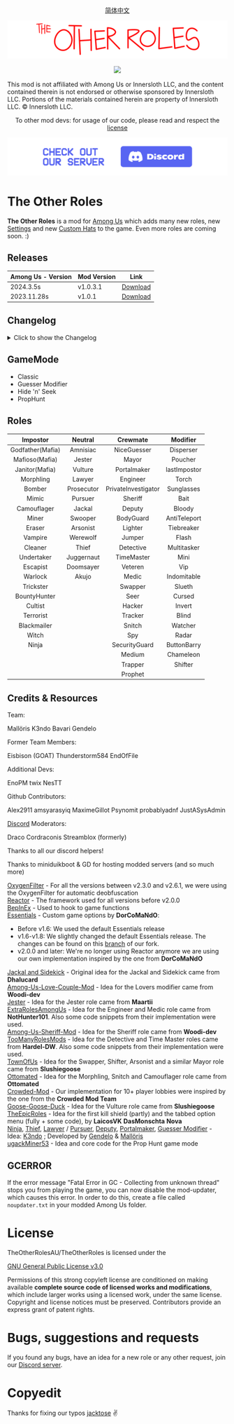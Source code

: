 <p align="center"> <a href="README_ZH-CN"> 简体中文 </a> </p>

![mod banner](./Images/TOR_logo.png)

<p align="center"><a href="https://github.com/mxyx-club/TheOtherUs/releases/"><img src="https://badgen.net/github/release/mxyx-club/theotherus"></a></p>


This mod is not affiliated with Among Us or Innersloth LLC, and the content contained therein is not endorsed or otherwise sponsored by Innersloth LLC. Portions of the materials contained herein are property of Innersloth LLC. © Innersloth LLC.

<p align="center">To other mod devs: for usage of our code, please read and respect the <a href="#license">license</a></p>

[![Discord](./Images/TOR_server.png)](https://discord.gg/yspVyP5meR)

# The Other Roles

**The Other Roles** is a mod for [Among Us](https://store.steampowered.com/app/945360/Among_Us) which adds many new roles, new [Settings](#settings) and new [Custom Hats](#custom-hats) to the game.
Even more roles are coming soon. :)

## Releases
| Among Us - Version | Mod Version | Link                                                         |
| ------------------ | ----------- | ------------------------------------------------------------ |
| 2024.3.5s          | v1.0.3.1    | [Download](https://github.com/mxyx-club/TheOtherUs/releases/download/v1.0.3.1/TheOtherUs.zip) |
| 2023.11.28s        | v1.0.1      | [Download](https://github.com/mxyx-club/TheOtherUs/releases/download/v1.0.1/TheOtherUs.zip) |



## Changelog

<details>
  <summary>Click to show the Changelog</summary>


**Changes in v1.0.3:**

- 

**Changes in v1.0.2:**

- 

**Changes in v1.0.1:**

- 

</details>

## GameMode

- Classic
- Guesser Modifier
- Hide 'n' Seek
- PropHunt


## Roles

|     Impostor     |  Neutral   |      Crewmate       |   Modifier   |
| :--------------: | :--------: | :-----------------: | :----------: |
| Godfather(Mafia) |  Amnisiac  |     NiceGuesser     |  Disperser   |
|  Mafioso(Mafia)  |   Jester   |        Mayor        |   Poucher    |
|  Janitor(Mafia)  |  Vulture   |     Portalmaker     | lastImpostor |
|    Morphling     |   Lawyer   |      Engineer       |    Torch     |
|      Bomber      | Prosecutor | PrivateInvestigator |  Sunglasses  |
|      Mimic       |  Pursuer   |       Sheriff       |     Bait     |
|   Camouflager    |   Jackal   |       Deputy        |    Bloody    |
|      Miner       |  Swooper   |      BodyGuard      | AntiTeleport |
|      Eraser      |  Arsonist  |       Lighter       |  Tiebreaker  |
|     Vampire      |  Werewolf  |       Jumper        |    Flash     |
|     Cleaner      |   Thief    |      Detective      | Multitasker  |
|    Undertaker    | Juggernaut |     TimeMaster      |     Mini     |
|     Escapist     | Doomsayer  |       Veteren       |     Vip      |
|     Warlock      |   Akujo    |        Medic        | Indomitable  |
|    Trickster     |            |       Swapper       |    Slueth    |
|   BountyHunter   |            |        Seer         |    Cursed    |
|     Cultist      |            |       Hacker        |    Invert    |
|    Terrorist     |            |       Tracker       |    Blind     |
|   Blackmailer    |            |       Snitch        |   Watcher    |
|      Witch       |            |         Spy         |    Radar     |
|      Ninja       |            |    SecurityGuard    | ButtonBarry  |
|                  |            |       Medium        |  Chameleon   |
|                  |            |       Trapper       |   Shifter    |
|                  |            |       Prophet       |              |



## Credits & Resources

Team:

Mallöris    K3ndo    Bavari    Gendelo

Former Team Members:

Eisbison (GOAT)    Thunderstorm584    EndOfFile

Additional Devs:

EnoPM    twix    NesTT

Github Contributors:

Alex2911    amsyarasyiq    MaximeGillot
Psynomit    probablyadnf    JustASysAdmin

[Discord](https://discord.gg/yspVyP5meR) Moderators:</b>

Draco Cordraconis    Streamblox (formerly)

Thanks to all our discord helpers!

Thanks to miniduikboot & GD for hosting modded servers (and so much more)


[OxygenFilter](https://github.com/NuclearPowered/Reactor.OxygenFilter) - For all the versions between v2.3.0 and v2.6.1, we were using the OxygenFilter for automatic deobfuscation\
[Reactor](https://github.com/NuclearPowered/Reactor) - The framework used for all versions before v2.0.0\
[BepInEx](https://github.com/BepInEx) - Used to hook to game functions\
[Essentials](https://github.com/DorCoMaNdO/Reactor-Essentials) - Custom game options by **DorCoMaNdO**:
- Before v1.6: We used the default Essentials release
- v1.6-v1.8: We slightly changed the default Essentials release. The changes can be found on this [branch](https://github.com/Eisbison/Reactor-Essentials/tree/feature/TheOtherRoles-Adaption) of our fork.
- v2.0.0 and later: We're no longer using Reactor anymore we are using our own implementation inspired by the one from **DorCoMaNdO**

[Jackal and Sidekick](https://www.twitch.tv/dhalucard) - Original idea for the Jackal and Sidekick came from **Dhalucard**\
[Among-Us-Love-Couple-Mod](https://github.com/Woodi-dev/Among-Us-Love-Couple-Mod) - Idea for the Lovers modifier came from **Woodi-dev**\
[Jester](https://github.com/Maartii/Jester) - Idea for the Jester role came from **Maartii**\
[ExtraRolesAmongUs](https://github.com/NotHunter101/ExtraRolesAmongUs) - Idea for the Engineer and Medic role came from **NotHunter101**. Also some code snippets from their implementation were used.\
[Among-Us-Sheriff-Mod](https://github.com/Woodi-dev/Among-Us-Sheriff-Mod) - Idea for the Sheriff role came from **Woodi-dev**\
[TooManyRolesMods](https://github.com/Hardel-DW/TooManyRolesMods) - Idea for the Detective and Time Master roles came from **Hardel-DW**. Also some code snippets from their implementation were used.\
[TownOfUs](https://github.com/slushiegoose/Town-Of-Us) - Idea for the Swapper, Shifter, Arsonist and a similar Mayor role came from **Slushiegoose**\
[Ottomated](https://twitter.com/ottomated_) - Idea for the Morphling, Snitch and Camouflager role came from **Ottomated**\
[Crowded-Mod](https://github.com/CrowdedMods/CrowdedMod) - Our implementation for 10+ player lobbies were inspired by the one from the **Crowded Mod Team**\
[Goose-Goose-Duck](https://store.steampowered.com/app/1568590/Goose_Goose_Duck) - Idea for the Vulture role came from **Slushiegoose**\
[TheEpicRoles](https://github.com/LaicosVK/TheEpicRoles) - Idea for the first kill shield (partly) and the tabbed option menu (fully + some code), by **LaicosVK** **DasMonschta** **Nova**\
[Ninja](#ninja), [Thief](#thief), [Lawyer](#lawyer) / [Pursuer](#pursuer), [Deputy](#deputy), [Portalmaker](#portalmaker), [Guesser Modifier](#guesser-modifier) - Idea: [K3ndo](https://github.com/K3ndoo) ; Developed by [Gendelo](https://github.com/gendelo3) & [Mallöris](https://github.com/Mallaris) \
[ugackMiner53](https://github.com/ugackMiner53/PropHunt) - Idea and core code for the Prop Hunt game mode


## GCERROR
If the error message "Fatal Error in GC - Collecting from unknown thread" stops you from playing the game, you can now disable the mod-updater, which causes this error.
In order to do this, create a file called `noupdater.txt` in your modded Among Us folder.

# License
TheOtherRolesAU/TheOtherRoles is licensed under the

[GNU General Public License v3.0](https://github.com/TheOtherRolesAU/TheOtherRoles/blob/main/LICENSE)

Permissions of this strong copyleft license are conditioned on making available **complete source code of licensed works and modifications**, which include larger works using a licensed work, under the same license. Copyright and license notices must be preserved. Contributors provide an express grant of patent rights.

# Bugs, suggestions and requests
If you found any bugs, have an idea for a new role or any other request, join our [Discord server](https://discord.gg/77RkMJHWsM).

# Copyedit
Thanks for fixing our typos [jacktose](https://github.com/jacktose) ✌️
